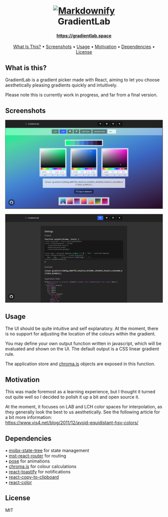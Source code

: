 <h1 align="center">
  <br>
  <a href="http://www.amitmerchant.com/electron-markdownify"><img src="https://gradientlab.space/static/media/logo.fe963339.png" alt="Markdownify" width="200"></a>
  <br>
  GradientLab
  <br>
  <h4 align="center"><a href="https://gradientlab.space/">https://gradientlab.space</a></h4>
</h1>
<p align="center">
  <a href="#what-is-this">What Is This?</a> •
  <a href="#screenshots">Screenshots</a> •
  <a href="#usage">Usage</a> •
  <a href="#motivation">Motivation</a> •
  <a href="#dependencies">Dependencies</a> •
  <a href="#license">License</a>
</p>

## What is this?
GradientLab is a gradient picker made with React, aiming to let you choose aesthetically pleasing gradients quickly and intuitively.

Please note this is currently work in progress, and far from a final version.
 
## Screenshots
![Home](/media/screenshot-0.jpg)

![Settings](/media/screenshot-1.jpg)

## Usage
The UI should be quite intuitive and self explanatory. At the moment, there is no support for adjusting the location of the colours within the gradient.

You may define your own output function written in javascript, which will be evaluated and shown on the UI. The default output is a CSS linear gradient rule.

The application store and [chroma.js](https://github.com/gka/chroma.js/) objects are exposed in this function.

## Motivation
This was made foremost as a learning experience, but I thought it turned out quite well so I decided to polish it up a bit and open source it. 

At the moment, it focuses on LAB and LCH color spaces for interpolation, as they generally look the best to us aesthetically. See the following article for a bit more information:\
https://www.vis4.net/blog/2011/12/avoid-equidistant-hsv-colors/

## Dependencies
• [mobx-state-tree](https://github.com/mobxjs/mobx-state-tree) for state management\
• [mst-react-router](https://github.com/alisd23/mst-react-router) for routing\
• [pose](https://popmotion.io/pose/) for animations\
• [chroma.js](https://github.com/gka/chroma.js/) for colour calculations\
• [react-toastify](https://github.com/fkhadra/react-toastify) for notifications\
• [react-copy-to-clipboard](https://github.com/nkbt/react-copy-to-clipboard)\
• [react-color](https://casesandberg.github.io/react-color/)

## License
MIT